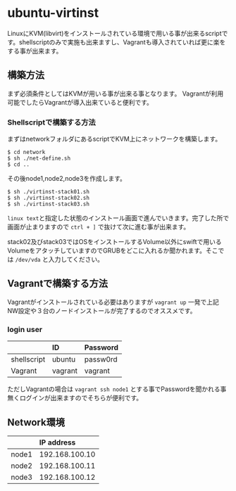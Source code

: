 # ubuntu-virtinst
LinuxにKVM(libvirt)をインストールされている環境で用いる事が出来るscriptです。shellscriptのみで実施も出来ますし、Vagrantも導入されていれば更に楽をする事が出来ます。

## 構築方法
まず必須条件としてはKVMが用いる事が出来る事となります。
Vagrantが利用可能でしたらVagrantが導入出来ていると便利です。

### Shellscriptで構築する方法
まずはnetworkフォルダにあるscriptでKVM上にネットワークを構築します。

```
$ cd network
$ sh ./net-define.sh
$ cd ..
```

その後node1,node2,node3を作成します。

```
$ sh ./virtinst-stack01.sh
$ sh ./virtinst-stack02.sh
$ sh ./virtinst-stack03.sh

```

`linux text`と指定した状態のインストール画面で進んでいきます。完了した所で画面が止まりますので `ctrl + ]` で抜けて次に進む事が出来ます。

stack02及びstack03ではOSをインストールするVolume以外にswiftで用いるVolumeをアタッチしていますのでGRUBをどこに入れるか聞かれます。そこでは `/dev/vda` と入力してください。

## Vagrantで構築する方法
Vagrantがインストールされている必要はありますが `vagrant up` 一発で上記NW設定や３台のノードインストールが完了するのでオススメです。

### login user

|| ID | Password |
|:-|:-|:-|
|shellscript| ubuntu | passw0rd |
|Vagrant | vagrant | vagrant |

ただしVagrantの場合は `vagrant ssh node1` とする事でPasswordを聞かれる事無くログインが出来ますのでそちらが便利です。

## Network環境

|| IP address |
|:-|:-|
|node1| 192.168.100.10|
|node2| 192.168.100.11|
|node3| 192.168.100.12|
